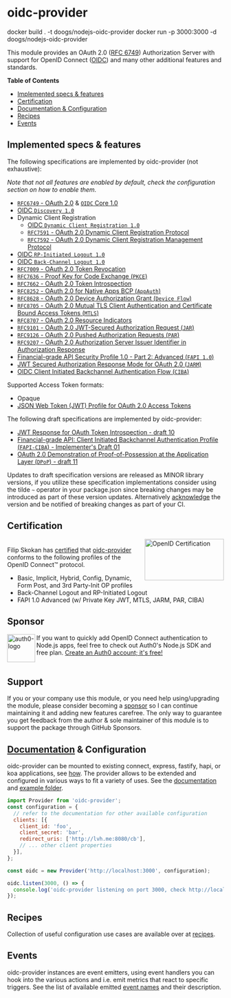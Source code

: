 # oidc-provider

docker build . -t doogs/nodejs-oidc-provider
docker run -p 3000:3000 -d doogs/nodejs-oidc-provider

This module provides an OAuth 2.0 ([RFC 6749][oauth2]) Authorization Server with support for OpenID Connect ([OIDC][openid-connect]) and many
other additional features and standards.

**Table of Contents**

- [Implemented specs & features](#implemented-specs--features)
- [Certification](#certification)
- [Documentation & Configuration](#documentation--configuration)
- [Recipes](#recipes)
- [Events](#events)

## Implemented specs & features

The following specifications are implemented by oidc-provider (not exhaustive):

_Note that not all features are enabled by default, check the configuration section on how to enable them._

- [`RFC6749` - OAuth 2.0][oauth2] & [`OIDC` Core 1.0][core]
- [OIDC `Discovery 1.0`][discovery]
- Dynamic Client Registration
  - [OIDC `Dynamic Client Registration 1.0`][registration]
  - [`RFC7591` - OAuth 2.0 Dynamic Client Registration Protocol][oauth2-registration]
  - [`RFC7592` - OAuth 2.0 Dynamic Client Registration Management Protocol][registration-management]
- [OIDC `RP-Initiated Logout 1.0`][rpinitiated-logout]
- [OIDC `Back-Channel Logout 1.0`][backchannel-logout]
- [`RFC7009` - OAuth 2.0 Token Revocation][revocation]
- [`RFC7636` - Proof Key for Code Exchange (`PKCE`)][pkce]
- [`RFC7662` - OAuth 2.0 Token Introspection][introspection]
- [`RFC8252` - OAuth 2.0 for Native Apps BCP (`AppAuth`)][oauth-native-apps]
- [`RFC8628` - OAuth 2.0 Device Authorization Grant (`Device Flow`)][device-flow]
- [`RFC8705` - OAuth 2.0 Mutual TLS Client Authentication and Certificate Bound Access Tokens (`MTLS`)][mtls]
- [`RFC8707` - OAuth 2.0 Resource Indicators][resource-indicators]
- [`RFC9101` - OAuth 2.0 JWT-Secured Authorization Request (`JAR`)][jar]
- [`RFC9126` - OAuth 2.0 Pushed Authorization Requests (`PAR`)][par]
- [`RFC9207` - OAuth 2.0 Authorization Server Issuer Identifier in Authorization Response][iss-auth-resp]
- [Financial-grade API Security Profile 1.0 - Part 2: Advanced (`FAPI 1.0`)][fapi]
- [JWT Secured Authorization Response Mode for OAuth 2.0 (`JARM`)][jarm]
- [OIDC Client Initiated Backchannel Authentication Flow (`CIBA`)][ciba]

Supported Access Token formats:

- Opaque
- [JSON Web Token (JWT) Profile for OAuth 2.0 Access Tokens][jwt-at]

The following draft specifications are implemented by oidc-provider:

- [JWT Response for OAuth Token Introspection - draft 10][jwt-introspection]
- [Financial-grade API: Client Initiated Backchannel Authentication Profile (`FAPI-CIBA`) - Implementer's Draft 01][fapi-ciba]
- [OAuth 2.0 Demonstration of Proof-of-Possession at the Application Layer (`DPoP`) - draft 11][dpop]

Updates to draft specification versions are released as MINOR library versions,
if you utilize these specification implementations consider using the tilde `~` operator in your
package.json since breaking changes may be introduced as part of these version updates. Alternatively
[acknowledge](/docs/README.md#features) the version and be notified of breaking changes as part of
your CI.

## Certification
[<img width="184" height="96" align="right" src="https://cdn.jsdelivr.net/gh/panva/node-oidc-provider@acd3ebf2f5ebbb5605463cb681a1fb2ab9742ace/OpenID_Certified.png" alt="OpenID Certification">][openid-certified-link]  
Filip Skokan has [certified][openid-certified-link] that [oidc-provider][npm-url]
conforms to the following profiles of the OpenID Connect™ protocol.

- Basic, Implicit, Hybrid, Config, Dynamic, Form Post, and 3rd Party-Init OP profiles
- Back-Channel Logout and RP-Initiated Logout
- FAPI 1.0 Advanced (w/ Private Key JWT, MTLS, JARM, PAR, CIBA)

## Sponsor

[<img height="65" align="left" src="https://cdn.auth0.com/blog/github-sponsorships/brand-evolution-logo-Auth0-horizontal-Indigo.png" alt="auth0-logo">][sponsor-auth0] If you want to quickly add OpenID Connect authentication to Node.js apps, feel free to check out Auth0's Node.js SDK and free plan. [Create an Auth0 account; it's free!][sponsor-auth0]<br><br>

## Support

If you or your company use this module, or you need help using/upgrading the module, please consider becoming a [sponsor][support-sponsor] so I can continue maintaining it and adding new features carefree. The only way to guarantee you get feedback from the author & sole maintainer of this module is to support the package through GitHub Sponsors.

## [Documentation](/docs/README.md) & Configuration

oidc-provider can be mounted to existing connect, express, fastify, hapi, or koa applications, see
[how](/docs/README.md#mounting-oidc-provider). The provider allows to be extended and configured in
various ways to fit a variety of uses. See the [documentation](/docs/README.md) and [example folder](/example).

```js
import Provider from 'oidc-provider';
const configuration = {
  // refer to the documentation for other available configuration
  clients: [{
    client_id: 'foo',
    client_secret: 'bar',
    redirect_uris: ['http://lvh.me:8080/cb'],
    // ... other client properties
  }],
};

const oidc = new Provider('http://localhost:3000', configuration);

oidc.listen(3000, () => {
  console.log('oidc-provider listening on port 3000, check http://localhost:3000/.well-known/openid-configuration');
});
```


## Recipes
Collection of useful configuration use cases are available over at [recipes](/recipes).


## Events
oidc-provider instances are event emitters, using event handlers you can hook into the various
actions and i.e. emit metrics that react to specific triggers. See the list of available emitted [event names](/docs/events.md) and their description.


[npm-url]: https://www.npmjs.com/package/oidc-provider
[openid-certified-link]: https://openid.net/certification/
[openid-connect]: https://openid.net/connect/
[core]: https://openid.net/specs/openid-connect-core-1_0.html
[discovery]: https://openid.net/specs/openid-connect-discovery-1_0.html
[oauth2-registration]: https://www.rfc-editor.org/rfc/rfc7591.html
[registration]: https://openid.net/specs/openid-connect-registration-1_0.html
[oauth2]: https://www.rfc-editor.org/rfc/rfc6749.html
[oauth2-bearer]: https://www.rfc-editor.org/rfc/rfc6750.html
[revocation]: https://www.rfc-editor.org/rfc/rfc7009.html
[introspection]: https://www.rfc-editor.org/rfc/rfc7662.html
[pkce]: https://www.rfc-editor.org/rfc/rfc7636.html
[example-repo]: https://github.com/panva/node-oidc-provider-example
[backchannel-logout]: https://openid.net/specs/openid-connect-backchannel-1_0-final.html
[registration-management]: https://www.rfc-editor.org/rfc/rfc7592.html
[oauth-native-apps]: https://www.rfc-editor.org/rfc/rfc8252.html
[jar]: https://www.rfc-editor.org/rfc/rfc9101.html
[device-flow]: https://www.rfc-editor.org/rfc/rfc8628.html
[jwt-introspection]: https://tools.ietf.org/html/draft-ietf-oauth-jwt-introspection-response-10
[sponsor-auth0]: https://a0.to/try-auth0
[mtls]: https://www.rfc-editor.org/rfc/rfc8705.html
[dpop]: https://tools.ietf.org/html/draft-ietf-oauth-dpop-11
[resource-indicators]: https://www.rfc-editor.org/rfc/rfc8707.html
[jarm]: https://openid.net/specs/oauth-v2-jarm.html
[jwt-at]: https://www.rfc-editor.org/rfc/rfc9068.html
[support-sponsor]: https://github.com/sponsors/panva
[par]: https://www.rfc-editor.org/rfc/rfc9126.html
[rpinitiated-logout]: https://openid.net/specs/openid-connect-rpinitiated-1_0-final.html
[iss-auth-resp]: https://www.rfc-editor.org/rfc/rfc9207.html
[fapi]: https://openid.net/specs/openid-financial-api-part-2-1_0.html
[ciba]: https://openid.net/specs/openid-client-initiated-backchannel-authentication-core-1_0-final.html
[fapi-ciba]: https://openid.net/specs/openid-financial-api-ciba-ID1.html

